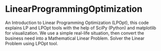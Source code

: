 # LinearProgrammingOptimization

 An Introduction to Linear Programming Optimization (LPOpt), this code explains LP and LPOpt tools with the help of SciPy (Python) and matplotlib for visualization. We use a simple real-life situation, then convert the business need into a Mathematical Linear Problem. Solver the Linear Problem using LPOpt tool.
